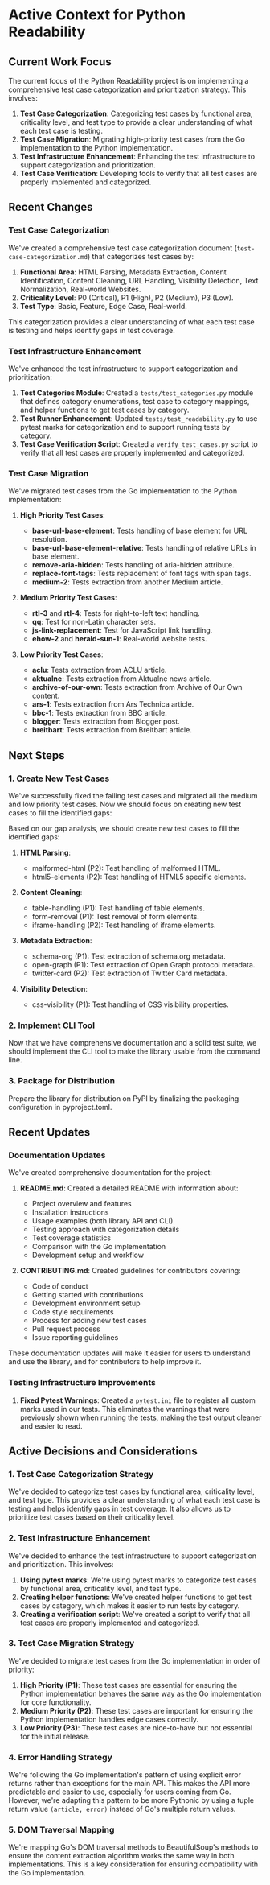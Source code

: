 # Active Context for Python Readability

## Current Work Focus

The current focus of the Python Readability project is on implementing a comprehensive test case categorization and prioritization strategy. This involves:

1. **Test Case Categorization**: Categorizing test cases by functional area, criticality level, and test type to provide a clear understanding of what each test case is testing.
2. **Test Case Migration**: Migrating high-priority test cases from the Go implementation to the Python implementation.
3. **Test Infrastructure Enhancement**: Enhancing the test infrastructure to support categorization and prioritization.
4. **Test Case Verification**: Developing tools to verify that all test cases are properly implemented and categorized.

## Recent Changes

### Test Case Categorization

We've created a comprehensive test case categorization document (`test-case-categorization.md`) that categorizes test cases by:

1. **Functional Area**: HTML Parsing, Metadata Extraction, Content Identification, Content Cleaning, URL Handling, Visibility Detection, Text Normalization, Real-world Websites.
2. **Criticality Level**: P0 (Critical), P1 (High), P2 (Medium), P3 (Low).
3. **Test Type**: Basic, Feature, Edge Case, Real-world.

This categorization provides a clear understanding of what each test case is testing and helps identify gaps in test coverage.

### Test Infrastructure Enhancement

We've enhanced the test infrastructure to support categorization and prioritization:

1. **Test Categories Module**: Created a `tests/test_categories.py` module that defines category enumerations, test case to category mappings, and helper functions to get test cases by category.
2. **Test Runner Enhancement**: Updated `tests/test_readability.py` to use pytest marks for categorization and to support running tests by category.
3. **Test Case Verification Script**: Created a `verify_test_cases.py` script to verify that all test cases are properly implemented and categorized.

### Test Case Migration

We've migrated test cases from the Go implementation to the Python implementation:

1. **High Priority Test Cases**:
   - **base-url-base-element**: Tests handling of base element for URL resolution.
   - **base-url-base-element-relative**: Tests handling of relative URLs in base element.
   - **remove-aria-hidden**: Tests handling of aria-hidden attribute.
   - **replace-font-tags**: Tests replacement of font tags with span tags.
   - **medium-2**: Tests extraction from another Medium article.

2. **Medium Priority Test Cases**:
   - **rtl-3** and **rtl-4**: Tests for right-to-left text handling.
   - **qq**: Test for non-Latin character sets.
   - **js-link-replacement**: Test for JavaScript link handling.
   - **ehow-2** and **herald-sun-1**: Real-world website tests.

3. **Low Priority Test Cases**:
   - **aclu**: Tests extraction from ACLU article.
   - **aktualne**: Tests extraction from Aktualne news article.
   - **archive-of-our-own**: Tests extraction from Archive of Our Own content.
   - **ars-1**: Tests extraction from Ars Technica article.
   - **bbc-1**: Tests extraction from BBC article.
   - **blogger**: Tests extraction from Blogger post.
   - **breitbart**: Tests extraction from Breitbart article.

## Next Steps

### 1. Create New Test Cases

We've successfully fixed the failing test cases and migrated all the medium and low priority test cases. Now we should focus on creating new test cases to fill the identified gaps:

Based on our gap analysis, we should create new test cases to fill the identified gaps:

1. **HTML Parsing**:
   - malformed-html (P2): Test handling of malformed HTML.
   - html5-elements (P2): Test handling of HTML5 specific elements.

2. **Content Cleaning**:
   - table-handling (P1): Test handling of table elements.
   - form-removal (P1): Test removal of form elements.
   - iframe-handling (P2): Test handling of iframe elements.

3. **Metadata Extraction**:
   - schema-org (P1): Test extraction of schema.org metadata.
   - open-graph (P1): Test extraction of Open Graph protocol metadata.
   - twitter-card (P2): Test extraction of Twitter Card metadata.

4. **Visibility Detection**:
   - css-visibility (P1): Test handling of CSS visibility properties.

### 2. Implement CLI Tool

Now that we have comprehensive documentation and a solid test suite, we should implement the CLI tool to make the library usable from the command line.

### 3. Package for Distribution

Prepare the library for distribution on PyPI by finalizing the packaging configuration in pyproject.toml.

## Recent Updates

### Documentation Updates

We've created comprehensive documentation for the project:

1. **README.md**: Created a detailed README with information about:
   - Project overview and features
   - Installation instructions
   - Usage examples (both library API and CLI)
   - Testing approach with categorization details
   - Test coverage statistics
   - Comparison with the Go implementation
   - Development setup and workflow

2. **CONTRIBUTING.md**: Created guidelines for contributors covering:
   - Code of conduct
   - Getting started with contributions
   - Development environment setup
   - Code style requirements
   - Process for adding new test cases
   - Pull request process
   - Issue reporting guidelines

These documentation updates will make it easier for users to understand and use the library, and for contributors to help improve it.

### Testing Infrastructure Improvements

1. **Fixed Pytest Warnings**: Created a `pytest.ini` file to register all custom marks used in our tests. This eliminates the warnings that were previously shown when running the tests, making the test output cleaner and easier to read.

## Active Decisions and Considerations

### 1. Test Case Categorization Strategy

We've decided to categorize test cases by functional area, criticality level, and test type. This provides a clear understanding of what each test case is testing and helps identify gaps in test coverage. It also allows us to prioritize test cases based on their criticality level.

### 2. Test Infrastructure Enhancement

We've decided to enhance the test infrastructure to support categorization and prioritization. This involves:

1. **Using pytest marks**: We're using pytest marks to categorize test cases by functional area, criticality level, and test type.
2. **Creating helper functions**: We've created helper functions to get test cases by category, which makes it easier to run tests by category.
3. **Creating a verification script**: We've created a script to verify that all test cases are properly implemented and categorized.

### 3. Test Case Migration Strategy

We've decided to migrate test cases from the Go implementation in order of priority:

1. **High Priority (P1)**: These test cases are essential for ensuring the Python implementation behaves the same way as the Go implementation for core functionality.
2. **Medium Priority (P2)**: These test cases are important for ensuring the Python implementation handles edge cases correctly.
3. **Low Priority (P3)**: These test cases are nice-to-have but not essential for the initial release.

### 4. Error Handling Strategy

We're following the Go implementation's pattern of using explicit error returns rather than exceptions for the main API. This makes the API more predictable and easier to use, especially for users coming from Go. However, we're adapting this pattern to be more Pythonic by using a tuple return value `(article, error)` instead of Go's multiple return values.

### 5. DOM Traversal Mapping

We're mapping Go's DOM traversal methods to BeautifulSoup's methods to ensure the content extraction algorithm works the same way in both implementations. This is a key consideration for ensuring compatibility with the Go implementation.
